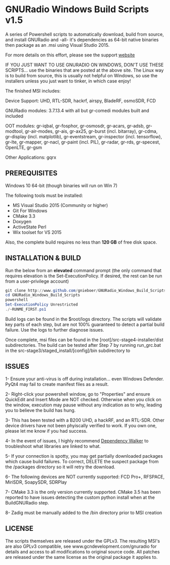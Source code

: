 GNURadio Windows Build Scripts v1.5
=====================================

A series of Powershell scripts to automatically download,  build from source, and install GNURadio and -all- it's dependencies as 64-bit native binaries then package as an .msi using Visual Studio 2015.

For more details on this effort, please see the support [website](http://www.gcndevelopment.com/gnuradio)

IF YOU JUST WANT TO USE GNURADIO ON WINDOWS, DON'T USE THESE SCRIPTS... use the binaries that are posted at the above site.  The Linux way is to build from source, this is usually not helpful on Windows, so use the installers unless you just want to tinker, in which case enjoy!

The finished MSI includes:

Device Support: UHD, RTL-SDR, hackrf, airspy, BladeRF, osmoSDR, FCD

GNURadio modules: 3.7.13.4 with all but gr-comedi modules built and included

OOT modules: gr-iqbal, gr-fosphor, gr-osmosdr, gr-acars, gr-adsb, gr-modtool, gr-air-modes, gr-ais, gr-ax25, gr-burst (incl. bitarray), gr-cdma, gr-display (incl. matplotlib), gr-eventstream, gr-inspector (incl. tensorflow), gr-lte, gr-mapper, gr-nacl, gr-paint (incl. PIL), gr-radar, gr-rds, gr-specest, OpenLTE, gr-gsm

Other Applications: gqrx

<h2>PREREQUISITES</h2>
Windows 10 64-bit (though binaries will run on Win 7)

The following tools must be installed:  
- MS Visual Studio 2015 (Community or higher)  
- Git For Windows  
- CMake 3.3
- Doxygen  
- ActiveState Perl  
- Wix toolset for VS 2015  

Also, the complete build requires no less than **120 GB** of free disk space.

<h2>INSTALLATION & BUILD</h2>

Run the below from an **elevated** command prompt (the only command that requires elevation is the Set-ExecutionPolicy.  If desired, the rest can be run from a user-privilege account)

```powershell
git clone http://www.github.com/gnieboer/GNURadio_Windows_Build_Scripts
cd GNURadio_Windows_Build_Scripts
powershell 
Set-ExecutionPolicy Unrestricted
./~RUNME_FIRST.ps1
```

Build logs can be found in the $root/logs directory.  The scripts will validate key parts of each step, but are not 100% guaranteed to detect a partial build failure.  Use the logs to further diagnose issues.

Once complete, msi files can be found in the [root]/src-stage4-installer/dist subdirectories.  The build can be tested after Step 7 by running run_grc.bat in the src-stage3/staged_install/[config]/bin subdirectory to 

<h2>ISSUES</h2>

1- Ensure your anti-virus is off during installation... even Windows Defender.  PyQt4 may fail to create manifest files as a result.

2- Right-click your powershell window, go to "Properties" and ensure QuickEdit and Insert Mode are NOT checked.  Otherwise when you click on the window, execution may pause without any indication as to why, leading you to believe the build has hung.

3- This has been tested with a B200 UHD, a hackRF, and an RTL-SDR.  Other device drivers have not been phyiscally verified to work.  If you own one, please let me know if you had success.

4- In the event of issues, I highly recommend [Dependency Walker](https://www.dependencywalker.com/) to troubleshoot what libraries are linked to what.

5- If your connection is spotty, you may get partially downloaded packages which cause build failures.  To correct, DELETE the suspect package from the /packages directory so it will retry the download.

6- The following devices are NOT currently supported: FCD Pro+, RFSPACE, MiriSDR, SoapySDR, SDRPlay

7- CMake 3.3 is the only version currently supported.  CMake 3.5 has been reported to have issues detecting the custom python install when at the BuildGNURadio step. 

8- Zadig must be manually added to the /bin directory prior to MSI creation

<h2>LICENSE</h2>
The scripts themselves are released under the GPLv3.  The resulting MSI's are also GPLv3 compatible, see www.gcndevelopment.com/gnuradio for details and access to all modifications to original source code.  All patches are released under the same license as the original package it applies to.